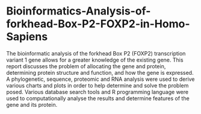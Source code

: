 # Bioinformatics-Analysis-of-forkhead-Box-P2-FOXP2-in-Homo-Sapiens

The bioinformatic analysis of the forkhead Box P2 (FOXP2) transcription variant 1 gene allows for a greater knowledge of the existing gene. This report discusses the problem of allocating the gene and protein, determining protein structure and function, and how the gene is expressed. A phylogenetic, sequence, proteomic and RNA analysis were used to derive various charts and plots in order to help determine and solve the problem
posed. Various database search tools and R programming language were used to computationally analyse the results and determine features of the gene and its protein.

